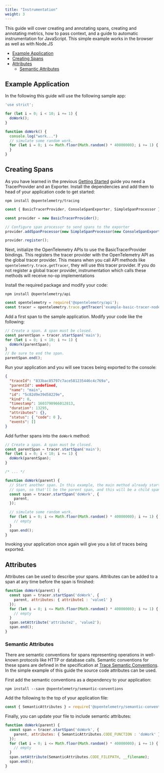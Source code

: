 ```yaml
---
title: "Instrumentation"
weight: 3
---
```


This guide will cover creating and annotating spans, creating and annotating metrics, how to pass context, and a guide to automatic instrumentation for JavaScript. This simple example works in the browser as well as with Node.JS

- [Example Application](#example-application)
- [Creating Spans](#creating-spans)
- [Attributes](#attributes)
  - [Semantic Attributes](#semantic-attributes)

## Example Application

In the following this guide will use the following sample app:

```javascript
'use strict';

for (let i = 0; i < 10; i += 1) {
  doWork();
}

function doWork() {
  console.log("work...")
  // simulate some random work.
  for (let i = 0; i <= Math.floor(Math.random() * 40000000); i += 1) {
  }
}
```

## Creating Spans

As you have learned in the previous [Getting Started](../getting_started/) guide you need a TracerProvider and an Exporter. Install the dependencies and add them to head of your application code to get started:

```shell
npm install @opentelemetry/tracing
```

```javascript
const { BasicTracerProvider, ConsoleSpanExporter, SimpleSpanProcessor } = require('@opentelemetry/tracing');

const provider = new BasicTracerProvider();

// Configure span processor to send spans to the exporter
provider.addSpanProcessor(new SimpleSpanProcessor(new ConsoleSpanExporter()));

provider.register();
```

Next, initialize the OpenTelemetry APIs to use the BasicTracerProvider bindings.
This registers the tracer provider with the OpenTelemetry API as the global tracer provider.
This means when you call API methods like `opentelemetry.trace.getTracer`, they will use this tracer provider.
If you do not register a global tracer provider, instrumentation which calls these methods will receive no-op implementations

Install the required package and modify your code:

```shell
npm install @opentelemetry/api
```

```javascript
const opentelemetry = require('@opentelemetry/api');
const tracer = opentelemetry.trace.getTracer('example-basic-tracer-node');
```

Add a first span to the sample application. Modify your code like the following:

```javascript
// Create a span. A span must be closed.
const parentSpan = tracer.startSpan('main');
for (let i = 0; i < 10; i += 1) {
  doWork(parentSpan);
}
// Be sure to end the span.
parentSpan.end();
```

Run your application and you will see traces being exported to the console:

```json
{
  "traceId": "833bac85797c7ace581235446c4c769a",
  "parentId": undefined,
  "name": "main",
  "id": "5c82d9e39d58229e",
  "kind": 0,
  "timestamp": 1603790966012813,
  "duration": 13295,
  "attributes": {},
  "status": { "code": 0 },
  "events": []
}
```

Add further spans into the `doWork` method:

```javascript
// Create a span. A span must be closed.
const parentSpan = tracer.startSpan('main');
for (let i = 0; i < 10; i += 1) {
  doWork(parentSpan);
}

/* ... */

function doWork(parent) {
  // Start another span. In this example, the main method already started a
  // span, so that'll be the parent span, and this will be a child span.
  const span = tracer.startSpan('doWork', {
    parent,
  });

  // simulate some random work.
  for (let i = 0; i <= Math.floor(Math.random() * 40000000); i += 1) {
    // empty
  }
  span.end();
}
```

Invoking your application once again will give you a list of traces being exported.

## Attributes

Attributes can be used to describe your spans. Attributes can be added to a span at any time before the span is finished:

```javascript
function doWork(parent) {
  const span = tracer.startSpan('doWork', {
    parent, attributes: { attribute1 : 'value1' }
  });
  for (let i = 0; i <= Math.floor(Math.random() * 40000000); i += 1) {
    // empty
  }
  span.setAttribute('attribute2', 'value2');
  span.end();
}
```

### Semantic Attributes

There are semantic conventions for spans representing operations in well-known protocols like HTTP or database calls. Semantic conventions for these spans are defined in the specification at [Trace Semantic Conventions](https://github.com/open-telemetry/opentelemetry-specification/tree/main/specification/trace/semantic_conventions). In the simple example of this guide the source code attributes can be used.

First add the semantic conventions as a dependency to your application:

```shell
npm install --save @opentelemetry/semantic-conventions
```

Add the following to the top of your application file:

```javascript
const { SemanticAttributes } = require('@opentelemetry/semantic-conventions');
```

Finally, you can update your file to include semantic attributes:

```javascript
function doWork(parent) {
  const span = tracer.startSpan('doWork', {
    parent, attributes: { SemanticAttributes.CODE_FUNCTION : 'doWork' }
  });
  for (let i = 0; i <= Math.floor(Math.random() * 40000000); i += 1) {
    // empty
  }
  span.setAttribute(SemanticAttributes.CODE_FILEPATH, __filename);
  span.end();
}
```
